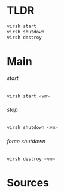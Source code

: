 # TLDR
```bash
virsh start  
virsh shutdown  
virsh destroy  
```  
# Main
###### start
```bash
virsh start <vm>
```  
###### stop
```bash  
virsh shutdown <vm>
```
###### force shutdown
```bash
virsh destroy <vm>
```  

# Sources
